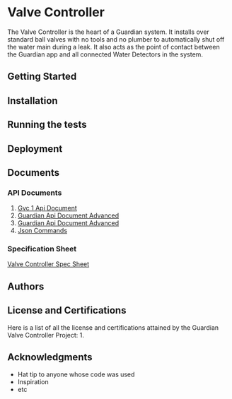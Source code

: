 # Valve Controller

The Valve Controller is the heart of a Guardian system. It installs over standard ball valves with no tools and no plumber to automatically shut off the water main during a leak. It also acts as the point of contact between the Guardian app and all connected Water Detectors in the system.

## Getting Started
## Installation
## Running the tests
## Deployment
## Documents
### API Documents

1. [Gvc 1 Api Document](/uploads/gvc-1-api-document.pdf "Gvc 1 Api Document")
2. [Guardian Api Document Advanced](/uploads/guardian-api-document-advanced.txt "Guardian Api Document Advanced")
3. [Guardian Api Document Advanced](/uploads/guardian-api-document-advanced.txt "Guardian Api Document Advanced")
4. [Json Commands](/uploads/json-commands.txt "Json Commands")

### Specification Sheet

[Valve Controller Spec Sheet](/uploads/valve-controller-spec-sheet.pdf "Valve Controller Spec Sheet")



## Authors



## License and Certifications 
Here is a list of all the license and certifications attained by the Guardian Valve Controller Project:
1. 

## Acknowledgments

* Hat tip to anyone whose code was used
* Inspiration
* etc
